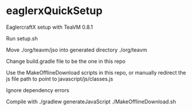 # eaglerxQuickSetup
EaglercraftX setup with TeaVM 0.8.1

Run setup.sh

Move ./org/teavm/jso into generated directory ./org/teavm

Change build.gradle file to be the one in this repo

Use the MakeOfflineDownload scripts in this repo, or manually redirect the js file path to point to javascript/js/classes.js

Ignore dependency errors

Compile with 
./gradlew generateJavaScript
./MakeOfflineDownload.sh
